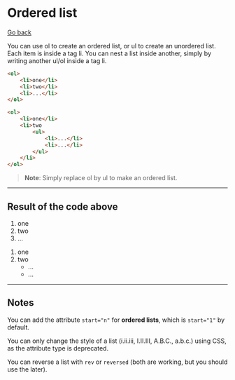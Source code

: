 # Ordered list

[Go back](../index.md#learn-the-tags-advanced)

You can use ol to create an ordered list, or ul to create an unordered list. Each item is inside a tag li. You can nest a list inside another, simply by writing another ul/ol inside a tag li.

```html
<ol>
    <li>one</li>
    <li>two</li>
    <li>...</li>
</ol>

<ol>
    <li>one</li>
    <li>two
        <ul>
            <li>...</li>
            <li>...</li>
        </ul>
    </li>
</ol>
```

> **Note**: Simply replace ol by ul to make an ordered list.

<hr class="sl">

## Result of the code above

<ol>
    <li>one</li>
    <li>two</li>
    <li>...</li>
</ol>

<ol>
    <li>one</li>
    <li>two
        <ul>
            <li>...</li>
            <li>...</li>
        </ul>
    </li>
</ol>

<hr class="sr">

## Notes

You can add the attribute `start="n"` for **ordered lists**, which is `start="1"` by default.

You can only change the style of a list (i.ii.iii, I.II.III, A.B.C., a.b.c.) using CSS, as the attribute type is deprecated.

You can reverse a list with `rev` or `reversed` (both are working, but you should use the later).